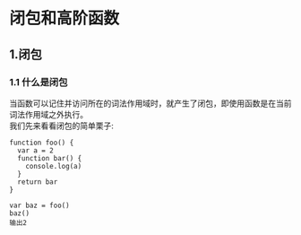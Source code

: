 # 闭包和高阶函数
## 1.闭包
### 1.1 什么是闭包
当函数可以记住并访问所在的词法作用域时，就产生了闭包，即使用函数是在当前词法作用域之外执行。  
我们先来看看闭包的简单栗子:
```
function foo() {
  var a = 2
  function bar() {
    console.log(a)
  }
  return bar
}

var baz = foo()
baz()
输出2
```